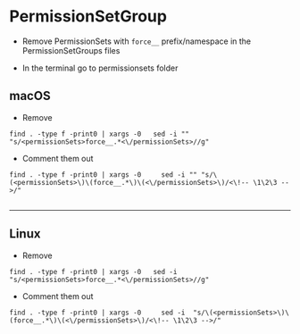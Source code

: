 # PermissionSetGroup

- Remove PermissionSets with ```force__``` prefix/namespace in the PermissionSetGroups files

- In the terminal go to permissionsets folder

## macOS
- Remove
```
find . -type f -print0 | xargs -0   sed -i ""   "s/<permissionSets>force__.*<\/permissionSets>//g"

```

- Comment them out
```
find . -type f -print0 | xargs -0     sed -i "" "s/\(<permissionSets>\)\(force__.*\)\(<\/permissionSets>\)/<\!-- \1\2\3 -->/"


```
---

## Linux
- Remove
```
find . -type f -print0 | xargs -0   sed -i    "s/<permissionSets>force__.*<\/permissionSets>//g"

```
- Comment them out
```
find . -type f -print0 | xargs -0     sed -i  "s/\(<permissionSets>\)\(force__.*\)\(<\/permissionSets>\)/<\!-- \1\2\3 -->/"

```

